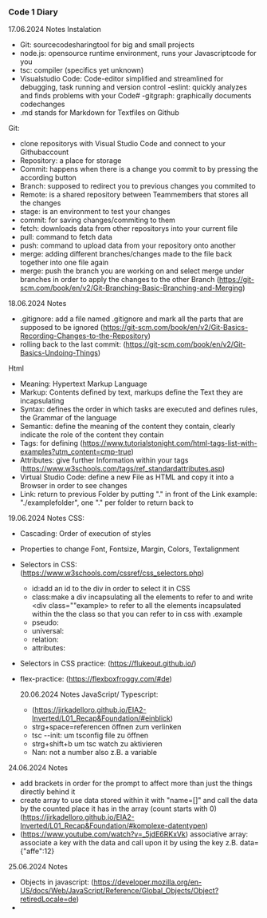 ### Code 1 Diary
17.06.2024 Notes
Instalation
- Git: sourcecodesharingtool for big and small projects
- node.js: opensource runtime environment, runs your Javascriptcode for you
- tsc: compiler (specifics yet unknown)
- Visualstudio Code: Code-editor simplified and streamlined for debugging, task running and version control
   -eslint: quickly analyzes and finds problems with your Code#
   -gitgraph: graphically documents codechanges
- .md stands for Markdown for Textfiles on Github
  
Git:
- clone repositorys with Visual Studio Code and connect to your Githubaccount
- Repository: a place for storage
- Commit: happens when there is a change you commit to by pressing the according button
- Branch: supposed to redirect you to previous changes you commited to
- Remote: is a shared repository between Teammembers that stores all the changes
- stage: is an environment to test your changes
- commit: for saving changes/commiting to them
- fetch: downloads data from other repositorys into your current file
- pull: command to fetch data
- push: command to upload data from your repository onto another
- merge: adding different branches/changes made to the file back together into one file again
- merge: push the branch you are working on and select merge under branches in order to apply the changes to the other Branch
  (https://git-scm.com/book/en/v2/Git-Branching-Basic-Branching-and-Merging)


18.06.2024 Notes
- .gitignore: add a file named .gitignore and mark all the parts that are supposed to be ignored
  (https://git-scm.com/book/en/v2/Git-Basics-Recording-Changes-to-the-Repository)
- rolling back to the last commit: 
  (https://git-scm.com/book/en/v2/Git-Basics-Undoing-Things)
  
Html
- Meaning: Hypertext Markup Language
- Markup: Contents defined by text, markups define the Text they are incapsulating
- Syntax: defines the order in which tasks are executed and defines rules, the Grammar of the language 
- Semantic: define the meaning of the content they contain, clearly indicate the role of the content they contain 
- Tags: for defining (https://www.tutorialstonight.com/html-tags-list-with-examples?utm_content=cmp-true)
- Attributes: give further Information within your tags (https://www.w3schools.com/tags/ref_standardattributes.asp)
- Virtual Studio Code: define a new File as HTML and copy it  into a Browser in order to see changes
- Link: return to previous Folder by putting "." in front of the Link example: "./examplefolder", one "." per folder to return back to

19.06.2024 Notes
CSS:
- Cascading: Order of execution of styles
- Properties to change Font, Fontsize, Margin, Colors, Textalignment
- Selectors in CSS: (https://www.w3schools.com/cssref/css_selectors.php)
  - id:add an id to the div in order to select it in CSS
  - class:make a div incapsulating all the elements to refer to and write <div class=""example> to refer to all the elements incapsulated within the the class so
    that you can refer to in css with .example
  - pseudo:
  - universal:
  - relation:
  - attributes:
- Selectors in CSS practice: (https://flukeout.github.io/) 
- flex-practice: (https://flexboxfroggy.com/#de)

  20.06.2024 Notes
  JavaScript/ Typescript:
  - (https://jirkadelloro.github.io/EIA2-Inverted/L01_Recap&Foundation/#einblick)
  - strg+space=referencen öffnen zum verlinken
  - tsc --init: um tsconfig file zu öffnen
  - strg+shift+b um tsc watch zu aktivieren
  - Nan: not a number also z.B. a variable

 24.06.2024 Notes
- add brackets in order for the prompt to affect more than just the things directly behind it
- create array to use data stored within it with "name=[]" and call the data by the counted place it has in the array (count starts with 0)
  (https://jirkadelloro.github.io/EIA2-Inverted/L01_Recap&Foundation/#komplexe-datentypen)
- (https://www.youtube.com/watch?v=_5jdE6RKxVk) associative array: associate a key with the data and call upon it by using the key
  z.B. data={"affe":12}

25.06.2024 Notes
- Objects in javascript: (https://developer.mozilla.org/en-US/docs/Web/JavaScript/Reference/Global_Objects/Object?retiredLocale=de)
- 
